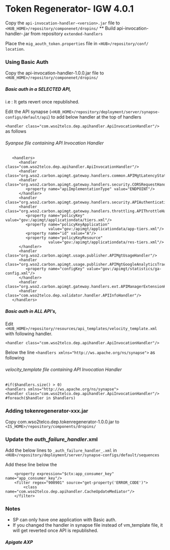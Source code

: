 # Token Regenerator- IGW 4.0.1

Copy the `api-invocation-handler-<version>.jar` file to `<HUB_HOME>/repository/componenet/dropins/`
** Build api-invocation-handler-<version>.jar from repository `extended-handlers`

Place the `mig_aouth_token.properties` file in `<HUB>/repository/conf/ location`.

### Using Basic Auth

Copy the api-invocation-handler-1.0.0.jar file to `<HUB_HOME>/repository/componenet/dropins/`

##### Basic auth in a SELECTED API,

i.e : It gets revert once republished.

Edit the API synapse (`<HUB_HOME>/repository/deployment/server/synapse-configs/default/api`) to add below handler at the top of handlers 

`<handler class="com.wso2telco.dep.apihandler.ApiInvocationHandler"/>` as follows

###### Syanpse file containing API Invocation Handler

```
   <handlers>
      <handler class="com.wso2telco.dep.apihandler.ApiInvocationHandler"/>
      <handler class="org.wso2.carbon.apimgt.gateway.handlers.common.APIMgtLatencyStatsHandler"/>
      <handler class="org.wso2.carbon.apimgt.gateway.handlers.security.CORSRequestHandler">
         <property name="apiImplementationType" value="ENDPOINT"/>
      </handler>
      <handler class="org.wso2.carbon.apimgt.gateway.handlers.security.APIAuthenticationHandler"/>
      <handler class="org.wso2.carbon.apimgt.gateway.handlers.throttling.APIThrottleHandler">
         <property name="policyKey" value="gov:/apimgt/applicationdata/tiers.xml"/>
         <property name="policyKeyApplication"
                   value="gov:/apimgt/applicationdata/app-tiers.xml"/>
         <property name="id" value="A"/>
         <property name="policyKeyResource"
                   value="gov:/apimgt/applicationdata/res-tiers.xml"/>
      </handler>
      <handler class="org.wso2.carbon.apimgt.usage.publisher.APIMgtUsageHandler"/>
      <handler class="org.wso2.carbon.apimgt.usage.publisher.APIMgtGoogleAnalyticsTrackingHandler">
         <property name="configKey" value="gov:/apimgt/statistics/ga-config.xml"/>
      </handler>
      <handler class="org.wso2.carbon.apimgt.gateway.handlers.ext.APIManagerExtensionHandler"/>
      <handler class="com.wso2telco.dep.validator.handler.APIInfoHandler"/>
   </handlers>
```

##### Basic auth in ALL API's,

Edit `<HUB_HOME>/repository/resources/api_templates/velocity_template.xml` with following handler.

`<handler class="com.wso2telco.dep.apihandler.ApiInvocationHandler"/>`

Below the line `<handlers xmlns="http://ws.apache.org/ns/synapse">` as following

###### velocity_template file containing API Invocation Handler

````
#if($handlers.size() > 0)
<handlers xmlns="http://ws.apache.org/ns/synapse">
<handler class="com.wso2telco.dep.apihandler.ApiInvocationHandler"/>	
#foreach($handler in $handlers)
````

### Adding tokenregenerator-xxx.jar

Copy com.wso2telco.dep.tokenregenerator-1.0.0.jar to `<IS_HOME>/repository/components/dropins/`

### Update the _auth_failure_handler_.xml

Add the below lines to `_auth_failure_handler_.xml` in `<HUB>/repository/deployment/server/synapse-configs/default/sequences`
  
Add these line below the <property name="error_message_type" value="application/xml"/>

```
    <property expression="$ctx:app_consumer_key" name="app_consumer_key"/>
    <filter regex="900901" source="get-property('ERROR_CODE')">
        <class name="com.wso2telco.dep.apihandler.CacheUpdateMediator"/>
    </filter>
```

### Notes
* SP can only have one application with Basic auth.
* If you changed the handler in synapse file instead of vm_template file, it will get reverted once API is republished.

##### Apigate AXP 